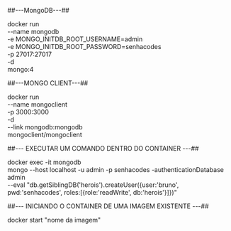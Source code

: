 ##---MongoDB---##

docker run \
    --name mongodb \
    -e MONGO_INITDB_ROOT_USERNAME=admin \
    -e MONGO_INITDB_ROOT_PASSWORD=senhacodes \
    -p 27017:27017 \
    -d \
    mongo:4


##---MONGO CLIENT---##

docker run \
    --name mongoclient \
    -p 3000:3000 \
    -d \
    --link mongodb:mongodb \
    mongoclient/mongoclient


##--- EXECUTAR UM COMANDO DENTRO DO CONTAINER ---##

docker exec -it mongodb \
    mongo --host localhost -u admin -p senhacodes -authenticationDatabase admin \
    --eval "db.getSiblingDB('herois').createUser({user:'bruno', pwd:'senhacodes', roles:[{role:'readWrite', db:'herois'}]})"



##--- INICIANDO O CONTAINER DE UMA IMAGEM EXISTENTE ---##

docker start "nome da imagem"